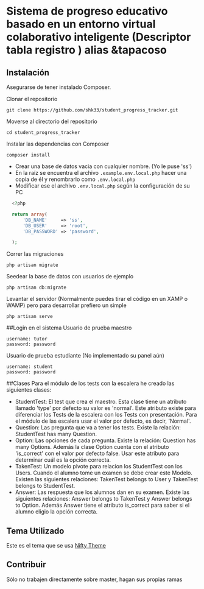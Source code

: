 # Sistema de progreso educativo basado en un entorno virtual colaborativo inteligente (Descriptor tabla registro ) alias &tapacoso

## Instalación

Asegurarse de tener instalado Composer.

Clonar el repositorio
```
git clone https://github.com/shk33/student_progress_tracker.git
```
Moverse al directorio del repositorio
```
cd student_progress_tracker
```
Instalar las dependencias con Composer
```
composer install
```

* Crear una base de datos vacia con cualquier nombre. (Yo le puse 'ss')
* En la raíz se encuentra el archivo ```.example.env.local.php``` hacer una copia de él y renombrarlo como ```.env.local.php```
* Modificar ese el archivo ```.env.local.php``` según la configuración de su PC
```php
  <?php

  return array(
      'DB_NAME'     => 'ss',
      'DB_USER'     => 'root',
      'DB_PASSWORD' => 'password',

  );
```

Correr las migraciones
```
php artisan migrate
```

Seedear la base de datos con usuarios de ejemplo
```
php artisan db:migrate
```

Levantar el servidor (Normalmente puedes tirar el código en un XAMP o WAMP) pero para desarrollar prefiero un simple
```
php artisan serve
```

##Login en el sistema
Usuario de prueba maestro
```
username: tutor
password: password
```

Usuario de prueba estudiante (No implementado su panel aún)
```
username: student
password: password
```

##Clases
Para el módulo de los tests con la escalera he creado las siguientes clases:
* StudentTest: El test que crea el maestro. Esta clase tiene un atributo llamado 'type' por defecto su valor es 'normal'. Este atributo existe para diferenciar los Tests de la escalera con los Tests con presentación. Para el módulo de las escalera usar el valor por defecto, es decir, 'Normal'.
* Question:  Las pregunta que va a tener los tests. Existe la relación: StudentTest has many Question.
* Option: Las opciones de cada pregunta. Existe la relación: Question has many Options. Además la clase Option cuenta con el atributo 'is_correct' con el valor por defecto false. Usar este atributo para determinar cuál es la opción correcta.
* TakenTest: Un modelo pivote para relacion los StudentTest con los Users. Cuando el alumno tome un examen se debe crear este Modelo. Existen las siguientes relaciones: TakenTest belongs to User y TakenTest belongs to StudentTest.
* Answer: Las respuesta que los alumnos dan en su examen. Existe las siguientes relaciones: Answer belongs to TakenTest y Answer belongs to Option. Además Answer tiene el atributo is_correct para saber si el alumno eligio la opción correcta. 

## Tema Utilizado
Este es el tema que se usa [Nifty Theme](http://www.themeon.net/nifty/v2.3/index.html)

## Contribuir
Sólo no trabajen directamente sobre master, hagan sus propias ramas